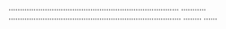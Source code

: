   ...........................................................................   ...........    
 ............................................................................ ........ ...... 
